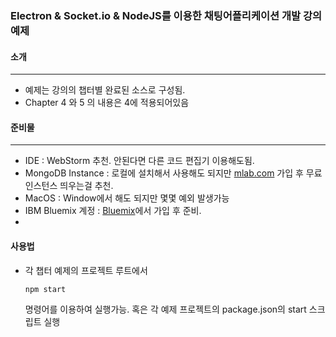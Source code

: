 ### Electron & Socket.io & NodeJS를 이용한 채팅어플리케이션 개발 강의 예제


#### 소개
---

- 예제는 강의의 챕터별 완료된 소스로 구성됨.
- Chapter 4 와 5 의 내용은 4에 적용되어있음

#### 준비물
---

- IDE : WebStorm 추천. 안된다면 다른 코드 편집기 이용해도됨.
- MongoDB Instance : 로컬에 설치해서 사용해도 되지만 [mlab.com] 가입 후 무료 인스턴스 띄우는걸 추천.
- MacOS : Window에서 해도 되지만 몇몇 예외 발생가능
- IBM Bluemix 계정 : [Bluemix]에서 가입 후 준비.
-


#### 사용법


- 각 챕터 예제의 프로젝트 루트에서

   ```
   npm start
   ```
   명령어를 이용하여 실행가능. 혹은 각 예제 프로젝트의 package.json의 start 스크립트 실행


[mlab.com]:https://mlab.com/
[Bluemix]:https://console.bluemix.net/registration/

